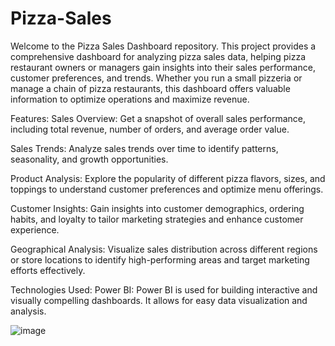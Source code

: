 # Pizza-Sales

Welcome to the Pizza Sales Dashboard repository. This project provides a comprehensive dashboard for analyzing pizza sales data, helping pizza restaurant owners or managers gain insights into their sales performance, customer preferences, and trends. Whether you run a small pizzeria or manage a chain of pizza restaurants, this dashboard offers valuable information to optimize operations and maximize revenue.

Features:
Sales Overview: Get a snapshot of overall sales performance, including total revenue, number of orders, and average order value.

Sales Trends: Analyze sales trends over time to identify patterns, seasonality, and growth opportunities.

Product Analysis: Explore the popularity of different pizza flavors, sizes, and toppings to understand customer preferences and optimize menu offerings.

Customer Insights: Gain insights into customer demographics, ordering habits, and loyalty to tailor marketing strategies and enhance customer experience.

Geographical Analysis: Visualize sales distribution across different regions or store locations to identify high-performing areas and target marketing efforts effectively.

Technologies Used:
Power BI: Power BI is used for building interactive and visually compelling dashboards. It allows for easy data visualization and analysis.


![image](https://github.com/harika1795/Pizza-Sales/assets/153234284/3cf512de-577f-4ce2-a6c4-382768d1f67c)


